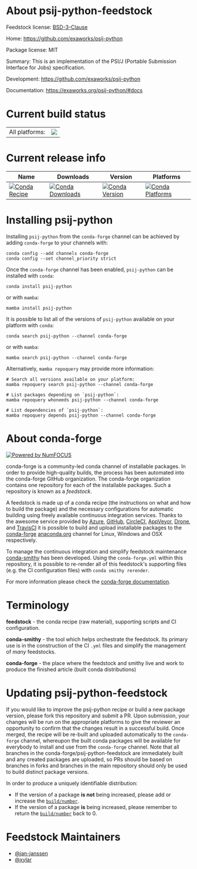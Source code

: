 About psij-python-feedstock
===========================

Feedstock license: [BSD-3-Clause](https://github.com/conda-forge/psij-python-feedstock/blob/main/LICENSE.txt)

Home: https://github.com/exaworks/psij-python

Package license: MIT

Summary: This is an implementation of the PSI/J (Portable Submission Interface for Jobs) specification.

Development: https://github.com/exaworks/psij-python

Documentation: https://exaworks.org/psij-python/#docs

Current build status
====================


<table><tr><td>All platforms:</td>
    <td>
      <a href="https://dev.azure.com/conda-forge/feedstock-builds/_build/latest?definitionId=19534&branchName=main">
        <img src="https://dev.azure.com/conda-forge/feedstock-builds/_apis/build/status/psij-python-feedstock?branchName=main">
      </a>
    </td>
  </tr>
</table>

Current release info
====================

| Name | Downloads | Version | Platforms |
| --- | --- | --- | --- |
| [![Conda Recipe](https://img.shields.io/badge/recipe-psij--python-green.svg)](https://anaconda.org/conda-forge/psij-python) | [![Conda Downloads](https://img.shields.io/conda/dn/conda-forge/psij-python.svg)](https://anaconda.org/conda-forge/psij-python) | [![Conda Version](https://img.shields.io/conda/vn/conda-forge/psij-python.svg)](https://anaconda.org/conda-forge/psij-python) | [![Conda Platforms](https://img.shields.io/conda/pn/conda-forge/psij-python.svg)](https://anaconda.org/conda-forge/psij-python) |

Installing psij-python
======================

Installing `psij-python` from the `conda-forge` channel can be achieved by adding `conda-forge` to your channels with:

```
conda config --add channels conda-forge
conda config --set channel_priority strict
```

Once the `conda-forge` channel has been enabled, `psij-python` can be installed with `conda`:

```
conda install psij-python
```

or with `mamba`:

```
mamba install psij-python
```

It is possible to list all of the versions of `psij-python` available on your platform with `conda`:

```
conda search psij-python --channel conda-forge
```

or with `mamba`:

```
mamba search psij-python --channel conda-forge
```

Alternatively, `mamba repoquery` may provide more information:

```
# Search all versions available on your platform:
mamba repoquery search psij-python --channel conda-forge

# List packages depending on `psij-python`:
mamba repoquery whoneeds psij-python --channel conda-forge

# List dependencies of `psij-python`:
mamba repoquery depends psij-python --channel conda-forge
```


About conda-forge
=================

[![Powered by
NumFOCUS](https://img.shields.io/badge/powered%20by-NumFOCUS-orange.svg?style=flat&colorA=E1523D&colorB=007D8A)](https://numfocus.org)

conda-forge is a community-led conda channel of installable packages.
In order to provide high-quality builds, the process has been automated into the
conda-forge GitHub organization. The conda-forge organization contains one repository
for each of the installable packages. Such a repository is known as a *feedstock*.

A feedstock is made up of a conda recipe (the instructions on what and how to build
the package) and the necessary configurations for automatic building using freely
available continuous integration services. Thanks to the awesome service provided by
[Azure](https://azure.microsoft.com/en-us/services/devops/), [GitHub](https://github.com/),
[CircleCI](https://circleci.com/), [AppVeyor](https://www.appveyor.com/),
[Drone](https://cloud.drone.io/welcome), and [TravisCI](https://travis-ci.com/)
it is possible to build and upload installable packages to the
[conda-forge](https://anaconda.org/conda-forge) [anaconda.org](https://anaconda.org/)
channel for Linux, Windows and OSX respectively.

To manage the continuous integration and simplify feedstock maintenance
[conda-smithy](https://github.com/conda-forge/conda-smithy) has been developed.
Using the ``conda-forge.yml`` within this repository, it is possible to re-render all of
this feedstock's supporting files (e.g. the CI configuration files) with ``conda smithy rerender``.

For more information please check the [conda-forge documentation](https://conda-forge.org/docs/).

Terminology
===========

**feedstock** - the conda recipe (raw material), supporting scripts and CI configuration.

**conda-smithy** - the tool which helps orchestrate the feedstock.
                   Its primary use is in the construction of the CI ``.yml`` files
                   and simplify the management of *many* feedstocks.

**conda-forge** - the place where the feedstock and smithy live and work to
                  produce the finished article (built conda distributions)


Updating psij-python-feedstock
==============================

If you would like to improve the psij-python recipe or build a new
package version, please fork this repository and submit a PR. Upon submission,
your changes will be run on the appropriate platforms to give the reviewer an
opportunity to confirm that the changes result in a successful build. Once
merged, the recipe will be re-built and uploaded automatically to the
`conda-forge` channel, whereupon the built conda packages will be available for
everybody to install and use from the `conda-forge` channel.
Note that all branches in the conda-forge/psij-python-feedstock are
immediately built and any created packages are uploaded, so PRs should be based
on branches in forks and branches in the main repository should only be used to
build distinct package versions.

In order to produce a uniquely identifiable distribution:
 * If the version of a package **is not** being increased, please add or increase
   the [``build/number``](https://docs.conda.io/projects/conda-build/en/latest/resources/define-metadata.html#build-number-and-string).
 * If the version of a package **is** being increased, please remember to return
   the [``build/number``](https://docs.conda.io/projects/conda-build/en/latest/resources/define-metadata.html#build-number-and-string)
   back to 0.

Feedstock Maintainers
=====================

* [@jan-janssen](https://github.com/jan-janssen/)
* [@xylar](https://github.com/xylar/)

